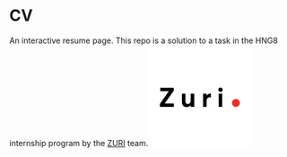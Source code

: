 # CV
An interactive resume page. This repo is a solution to a task in the HNG8 internship program by the [ZURI](https://training.zuri.team) team.
![Zuri's logo](Public/images/zuri_logo.png)